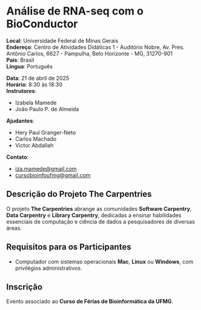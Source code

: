 # Análise de RNA-seq com o BioConductor

**Local**: Universidade Federal de Minas Gerais  
**Endereço**: Centro de Atividades Didáticas 1 - Auditório Nobre, Av. Pres. Antônio Carlos, 6627 - Pampulha, Belo Horizonte - MG, 31270-901  
**País**: Brasil  
**Língua**: Português  

**Data**: 21 de abril de 2025  
**Horário**: 8:30 às 18:30  
**Instrutores**:  
- Izabela Mamede  
- João Paulo P. de Almeida  

**Ajudantes**:  
- Hery Paul Granger-Neto  
- Carlos Machado
- Victor Abdallah 

**Contato**:  
- iza.mamede@gmail.com  
- cursobioinfoufmg@gmail.com  

## Descrição do Projeto The Carpentries

O projeto **The Carpentries** abrange as comunidades **Software Carpentry**, **Data Carpentry** e **Library Carpentry**, dedicadas a ensinar habilidades essenciais de computação e ciência de dados a pesquisadores de diversas áreas.

## Requisitos para os Participantes

- Computador com sistemas operacionais **Mac**, **Linux** ou **Windows**, com privilégios administrativos.

## Inscrição

Evento associado ao **Curso de Férias de Bioinformática da UFMG**.

